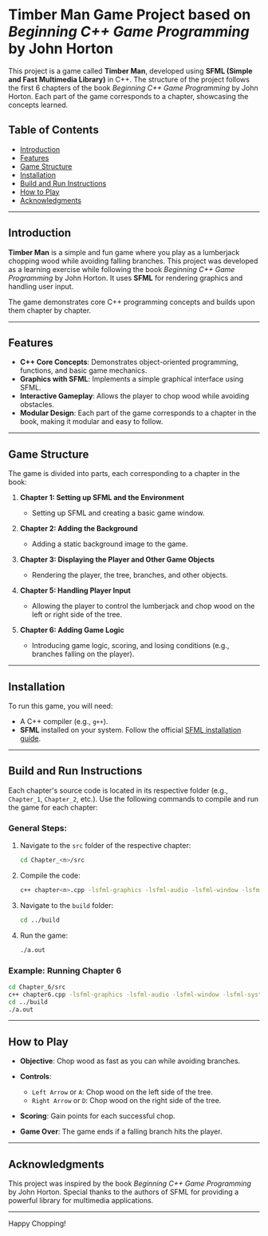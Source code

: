 # Timber Man Game Project based on *Beginning C++ Game Programming* by John Horton

This project is a game called **Timber Man**, developed using **SFML (Simple and Fast Multimedia Library)** in C++. The structure of the project follows the first 6 chapters of the book *Beginning C++ Game Programming* by John Horton. Each part of the game corresponds to a chapter, showcasing the concepts learned.

## Table of Contents
- [Introduction](#introduction)
- [Features](#features)
- [Game Structure](#game-structure)
- [Installation](#installation)
- [Build and Run Instructions](#build-and-run-instructions)
- [How to Play](#how-to-play)
- [Acknowledgments](#acknowledgments)

---

## Introduction

**Timber Man** is a simple and fun game where you play as a lumberjack chopping wood while avoiding falling branches. This project was developed as a learning exercise while following the book *Beginning C++ Game Programming* by John Horton. It uses **SFML** for rendering graphics and handling user input.

The game demonstrates core C++ programming concepts and builds upon them chapter by chapter.

---

## Features

- **C++ Core Concepts**: Demonstrates object-oriented programming, functions, and basic game mechanics.
- **Graphics with SFML**: Implements a simple graphical interface using SFML.
- **Interactive Gameplay**: Allows the player to chop wood while avoiding obstacles.
- **Modular Design**: Each part of the game corresponds to a chapter in the book, making it modular and easy to follow.

---

## Game Structure

The game is divided into parts, each corresponding to a chapter in the book:

1. **Chapter 1: Setting up SFML and the Environment**
   - Setting up SFML and creating a basic game window.

2. **Chapter 2: Adding the Background**
   - Adding a static background image to the game.

3. **Chapter 3: Displaying the Player and Other Game Objects**
   - Rendering the player, the tree, branches, and other objects.

4. **Chapter 5: Handling Player Input**
   - Allowing the player to control the lumberjack and chop wood on the left or right side of the tree.

5. **Chapter 6: Adding Game Logic**
   - Introducing game logic, scoring, and losing conditions (e.g., branches falling on the player).

---

## Installation

To run this game, you will need:
- A C++ compiler (e.g., `g++`).
- **SFML** installed on your system. Follow the official [SFML installation guide](https://www.sfml-dev.org/tutorials/2.5/).

---

## Build and Run Instructions

Each chapter's source code is located in its respective folder (e.g., `Chapter_1`, `Chapter_2`, etc.). Use the following commands to compile and run the game for each chapter:

### General Steps:
1. Navigate to the `src` folder of the respective chapter:
   ```bash
   cd Chapter_<n>/src
   ```

2. Compile the code:
   ```bash
   c++ chapter<n>.cpp -lsfml-graphics -lsfml-audio -lsfml-window -lsfml-system -o ../build/a.out
   ```

3. Navigate to the `build` folder:
   ```bash
   cd ../build
   ```

4. Run the game:
   ```bash
   ./a.out
   ```

### Example: Running Chapter 6
```bash
cd Chapter_6/src
c++ chapter6.cpp -lsfml-graphics -lsfml-audio -lsfml-window -lsfml-system -o ../build/a.out
cd ../build
./a.out
```

---

## How to Play

- **Objective**: Chop wood as fast as you can while avoiding branches.
- **Controls**:
  - `Left Arrow` or `A`: Chop wood on the left side of the tree.
  - `Right Arrow` or `D`: Chop wood on the right side of the tree.

- **Scoring**: Gain points for each successful chop.
- **Game Over**: The game ends if a falling branch hits the player.

---

## Acknowledgments

This project was inspired by the book *Beginning C++ Game Programming* by John Horton. Special thanks to the authors of SFML for providing a powerful library for multimedia applications.

---

Happy Chopping!
